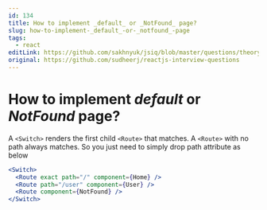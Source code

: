 ```yaml
---
id: 134
title: How to implement _default_ or _NotFound_ page?
slug: how-to-implement-_default_-or-_notfound_-page
tags:
  - react
editLink: https://github.com/sakhnyuk/jsiq/blob/master/questions/theory/react/134.md
original: https://github.com/sudheerj/reactjs-interview-questions
---
```


# How to implement _default_ or _NotFound_ page?

A `<Switch>` renders the first child `<Route>` that matches. A `<Route>` with no path always matches. So you just need to simply drop path attribute as below

```jsx
<Switch>
  <Route exact path="/" component={Home} />
  <Route path="/user" component={User} />
  <Route component={NotFound} />
</Switch>
```